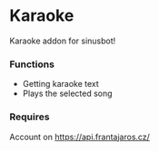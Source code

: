 # Karaoke
Karaoke addon for sinusbot!

### Functions

- Getting karaoke text
- Plays the selected song

### Requires
Account on https://api.frantajaros.cz/
